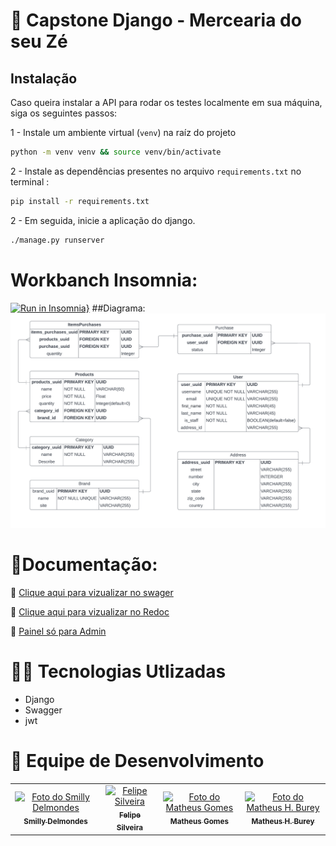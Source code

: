 # 🐍 Capstone Django - Mercearia do seu Zé

## **Instalação**

Caso queira instalar a API para rodar os testes localmente em sua máquina, siga os seguintes passos:

1 - Instale um ambiente virtual (`venv`) na raíz do projeto

```bash
python -m venv venv && source venv/bin/activate
```
2 - Instale as dependências presentes no arquivo `requirements.txt` no terminal :
```bash
pip install -r requirements.txt
```
2 - Em seguida, inicie a aplicação  do django.
```bash
./manage.py runserver
```

# Workbanch Insomnia:
[![Run in Insomnia}](https://insomnia.rest/images/run.svg)](https://insomnia.rest/run/?label=Capstone-Z%C3%89&uri=https%3A%2F%2Fraw.githubusercontent.com%2FMatheusd3v%2Fcapstone_q4_django%2Fmain%2Finsominia_export.json)
##Diagrama:
![DiagramaEr](https://github.com/Matheusd3v/capstone_q4_django/blob/main/Capstone_Django_Q4_Diagram.png)
# 📃Documentação:

  🔗 <a href="https://mercado-capstone-dj.herokuapp.com/api/swagger/">Clique aqui para vizualizar no swager</a>

  🔗 <a href="https://mercado-capstone-dj.herokuapp.com/api/redoc/">Clique aqui para vizualizar no Redoc</a>

  🔗 <a href="https://mercado-capstone-dj.herokuapp.com/admin">Painel só para Admin</a>


# 👨‍💻 Tecnologias Utlizadas
- Django
- Swagger
- jwt

# 🧠 Equipe de Desenvolvimento<br>
<table>
  <tr>
    <td align="center">
      <a href="https://github.com/smilly3D">
        <img src="https://ca.slack-edge.com/TQZR39SET-U021DJE1TST-f8d74a880494-512" width="100px;" alt="Foto do Smilly Delmondes"/><br>
        <sub>
          <b>Smilly Delmondes</b>
        </sub>
      </a>
    </td>
   <td align="center">
      <a href="https://github.com/felipelarson">
        <img src="https://ca.slack-edge.com/TQZR39SET-U020KU53GGG-1d9d66a91c6b-512" width="100px;" alt="Felipe Silveira"/><br>
        <sub>
          <b>Felipe Silveira</b>
        </sub>
      </a>
    </td>
   <td align="center">
      <a href="https://github.com/Matheusd3v">
        <img src="https://ca.slack-edge.com/TQZR39SET-U022BPELR8E-885d487e3f4d-72" width="100px;" alt="Foto do Matheus Gomes"/><br>
        <sub>
          <b>Matheus Gomes</b>
        </sub>
      </a>
    </td>
   <td align="center">
      <a href="https://github.com/matheusburey">
        <img src="https://ca.slack-edge.com/TQZR39SET-U01V3BLGUES-8f8b04f61947-512" width="100px;" alt="Foto do Matheus H. Burey"/><br>
        <sub>
          <b>Matheus H. Burey</b>
        </sub>
      </a>
    </td>
  </tr>
</table>
